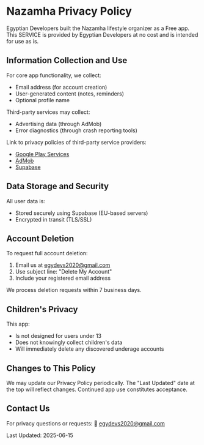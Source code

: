 # Nazamha Privacy Policy

Egyptian Developers built the Nazamha lifestyle organizer as a Free app. This SERVICE is provided by Egyptian Developers at no cost and is intended for use as is.

## Information Collection and Use

For core app functionality, we collect:
- Email address (for account creation)
- User-generated content (notes, reminders)
- Optional profile name

Third-party services may collect:
- Advertising data (through AdMob)
- Error diagnostics (through crash reporting tools)

Link to privacy policies of third-party service providers:
* [Google Play Services](https://policies.google.com/privacy)
* [AdMob](https://support.google.com/admob/answer/6128543?hl=en)
* [Supabase](https://supabase.com/privacy)

## Data Storage and Security

All user data is:
- Stored securely using Supabase (EU-based servers)
- Encrypted in transit (TLS/SSL)

## Account Deletion

To request full account deletion:
1. Email us at egydevs2020@gmail.com
2. Use subject line: "Delete My Account"
3. Include your registered email address

We process deletion requests within 7 business days.

## Children's Privacy

This app:
- Is not designed for users under 13
- Does not knowingly collect children's data
- Will immediately delete any discovered underage accounts

## Changes to This Policy

We may update our Privacy Policy periodically. The "Last Updated" date at the top will reflect changes. Continued app use constitutes acceptance.

## Contact Us

For privacy questions or requests:
📧 egydevs2020@gmail.com

Last Updated: 2025-06-15
